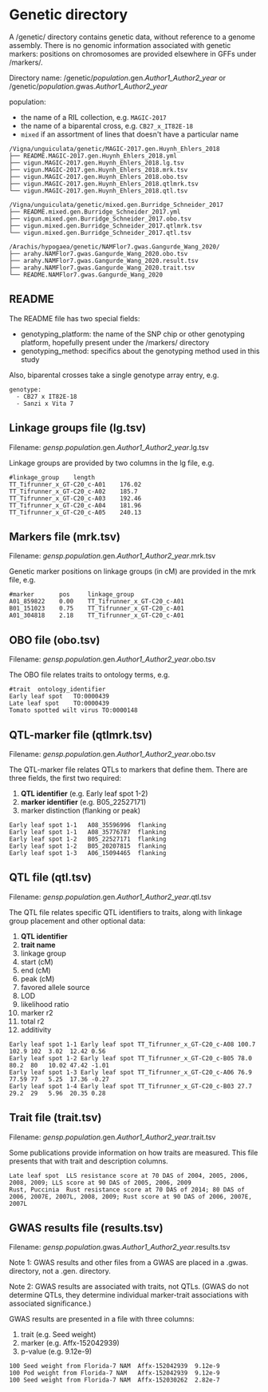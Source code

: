 # Genetic directory

A /genetic/ directory contains genetic data, without reference to a genome assembly. There is no genomic information associated with genetic markers:
positions on chromosomes are provided elsewhere in GFFs under /markers/.

Directory name: /genetic/*population*.gen.*Author1_Author2_year* or /genetic/*population*.gwas.*Author1_Author2_year*

population:
- the name of a RIL collection, e.g. `MAGIC-2017`
- the name of a biparental cross, e.g. `CB27_x_IT82E-18`
- `mixed` if an assortment of lines that doesn't have a particular name

```
/Vigna/unguiculata/genetic/MAGIC-2017.gen.Huynh_Ehlers_2018
├── README.MAGIC-2017.gen.Huynh_Ehlers_2018.yml
├── vigun.MAGIC-2017.gen.Huynh_Ehlers_2018.lg.tsv
├── vigun.MAGIC-2017.gen.Huynh_Ehlers_2018.mrk.tsv
├── vigun.MAGIC-2017.gen.Huynh_Ehlers_2018.obo.tsv
├── vigun.MAGIC-2017.gen.Huynh_Ehlers_2018.qtlmrk.tsv
└── vigun.MAGIC-2017.gen.Huynh_Ehlers_2018.qtl.tsv

/Vigna/unguiculata/genetic/mixed.gen.Burridge_Schneider_2017
├── README.mixed.gen.Burridge_Schneider_2017.yml
├── vigun.mixed.gen.Burridge_Schneider_2017.obo.tsv
├── vigun.mixed.gen.Burridge_Schneider_2017.qtlmrk.tsv
└── vigun.mixed.gen.Burridge_Schneider_2017.qtl.tsv

/Arachis/hypogaea/genetic/NAMFlor7.gwas.Gangurde_Wang_2020/
├── arahy.NAMFlor7.gwas.Gangurde_Wang_2020.obo.tsv
├── arahy.NAMFlor7.gwas.Gangurde_Wang_2020.result.tsv
├── arahy.NAMFlor7.gwas.Gangurde_Wang_2020.trait.tsv
└── README.NAMFlor7.gwas.Gangurde_Wang_2020
```

## README
The README file has two special fields:
- genotyping_platform: the name of the SNP chip or other genotyping platform, hopefully present under the /markers/ directory
- genotyping_method: specifics about the genotyping method used in this study

Also, biparental crosses take a single genotype array entry, e.g.
```
genotype: 
  - CB27 x IT82E-18
  - Sanzi x Vita 7
```

## Linkage groups file (lg.tsv)
Filename: *gensp.population*.gen.*Author1_Author2_year*.lg.tsv

Linkage groups are provided by two columns in the lg file, e.g.
```
#linkage_group    length
TT_Tifrunner_x_GT-C20_c-A01    176.02
TT_Tifrunner_x_GT-C20_c-A02    185.7
TT_Tifrunner_x_GT-C20_c-A03    192.46
TT_Tifrunner_x_GT-C20_c-A04    181.96
TT_Tifrunner_x_GT-C20_c-A05    240.13
```

## Markers file (mrk.tsv)
Filename: *gensp.population*.gen.*Author1_Author2_year*.mrk.tsv

Genetic marker positions on linkage groups (in cM) are provided in the mrk file, e.g.
```
#marker       pos     linkage_group
A01_859822    0.00    TT_Tifrunner_x_GT-C20_c-A01
B01_151023    0.75    TT_Tifrunner_x_GT-C20_c-A01
A01_304818    2.18    TT_Tifrunner_x_GT-C20_c-A01
```

## OBO file (obo.tsv)
Filename: *gensp.population*.gen.*Author1_Author2_year*.obo.tsv

The OBO file relates traits to ontology terms, e.g.
```
#trait	ontology_identifier
Early leaf spot   TO:0000439
Late leaf spot    TO:0000439
Tomato spotted wilt virus TO:0000148
```

## QTL-marker file (qtlmrk.tsv)
Filename: *gensp.population*.gen.*Author1_Author2_year*.obo.tsv

The QTL-marker file relates QTLs to markers that define them. There are three fields, the first two required:
1. **QTL identifier** (e.g. Early leaf spot 1-2)
2. **marker identifier** (e.g. B05_22527171)
3. marker distinction (flanking or peak)
```
Early leaf spot 1-1   A08_35596996  flanking
Early leaf spot 1-1   A08_35776787  flanking
Early leaf spot 1-2   B05_22527171  flanking
Early leaf spot 1-2   B05_20207815  flanking
Early leaf spot 1-3   A06_15094465  flanking
```

## QTL file (qtl.tsv)
Filename: *gensp.population*.gen.*Author1_Author2_year*.qtl.tsv

The QTL file relates specific QTL identifiers to traits, along with linkage group placement and other optional data:
1. **QTL identifier**
2. **trait name**
3. linkage group
4. start (cM)
5. end (cM)
6. peak (cM)
7. favored allele source
8. LOD
9. likelihood ratio
10. marker r2
11. total r2
12. additivity 
```
Early leaf spot 1-1 Early leaf spot TT_Tifrunner_x_GT-C20_c-A08 100.7 102.9 102  3.02  12.42 0.56
Early leaf spot 1-2 Early leaf spot TT_Tifrunner_x_GT-C20_c-B05 78.0  80.2  80   10.02 47.42 -1.01
Early leaf spot 1-3 Early leaf spot TT_Tifrunner_x_GT-C20_c-A06 76.9  77.59 77   5.25  17.36 -0.27
Early leaf spot 1-4 Early leaf spot TT_Tifrunner_x_GT-C20_c-B03 27.7  29.2  29   5.96  20.35 0.28
```

## Trait file (trait.tsv)
Filename: *gensp.population*.gen.*Author1_Author2_year*.trait.tsv

Some publications provide information on how traits are measured. This file presents that with trait and description columns.
```
Late leaf spot	LLS resistance score at 70 DAS of 2004, 2005, 2006, 2008, 2009; LLS score at 90 DAS of 2005, 2006, 2009
Rust, Puccinia	Rust resistance score at 70 DAS of 2014; 80 DAS of 2006, 2007E, 2007L, 2008, 2009; Rust score at 90 DAS of 2006, 2007E, 2007L
```

## GWAS results file (results.tsv)
Filename: *gensp.population*.gwas.*Author1_Author2_year*.results.tsv

Note 1: GWAS results and other files from a GWAS are placed in a .gwas. directory, not a .gen. directory.

Note 2: GWAS results are associated with traits, not QTLs. (GWAS do not determine QTLs, they determine individual marker-trait associations with associated significance.)

GWAS results are presented in a file with three columns:
1. trait (e.g. Seed weight)
2. marker (e.g. Affx-152042939)
3. p-value (e.g. 9.12e-9)
```
100 Seed weight from Florida-7 NAM  Affx-152042939  9.12e-9
100 Pod weight from Florida-7 NAM   Affx-152042939  9.12e-9
100 Seed weight from Florida-7 NAM  Affx-152030262  2.82e-7
```
